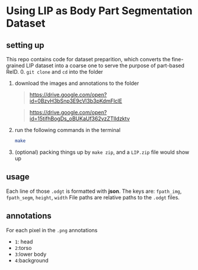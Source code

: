 # Using LIP as Body Part Segmentation Dataset

## setting up
This repo contains code for dataset preparition, which converts the fine-grained LIP dataset into a coarse one to serve the purpose of part-based ReID.
0. `git clone` and `cd` into the folder

1. download the images and annotations to the folder
	>https://drive.google.com/open?id=0BzvH3bSnp3E9cVl3b3pKdmFlclE 

	>https://drive.google.com/open?id=15tifhBogDs_oBUKaUf362vzZTlIdzktv
2. run the following commands in the terminal
	```bash
	make
	```
3. (optional) packing things up by `make zip`, and a `LIP.zip` file would show up

## usage
Each line of those `.odgt` is formatted with **json**. The keys are:
`fpath_img`, `fpath_segm`, `height`, `width`
File paths are relative paths to the `.odgt` files.

## annotations

For each pixel in the `.png` annotations

- `1`: head
- `2`:torso
- `3`:lower body
- `4`:background